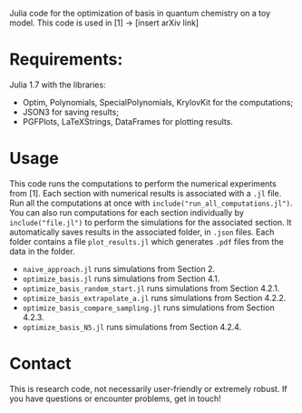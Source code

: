 Julia code for the optimization of basis in quantum chemistry on a toy model.
This code is used in [1] -> [insert arXiv link]


# Requirements:
Julia 1.7 with the libraries:
- Optim, Polynomials, SpecialPolynomials, KrylovKit for the computations;
- JSON3 for saving results;
- PGFPlots, LaTeXStrings, DataFrames for plotting results.

# Usage

This code runs the computations to perform the numerical experiments from [1].
Each section with numerical results is associated with a `.jl` file.
Run all the computations at once with `include("run_all_computations.jl")`.
You can also run computations for each section individually by
`include("file.jl")` to perform the simulations for the associated section.
It automatically saves results in the associated folder, in `.json` files.
Each folder contains a file `plot_results.jl` which generates `.pdf` files from
the data in the folder.

- `naive_approach.jl` runs simulations from Section 2.
- `optimize_basis.jl` runs simulations from Section 4.1.
- `optimize_basis_random_start.jl` runs simulations from Section 4.2.1.
- `optimize_basis_extrapolate_a.jl` runs simulations from Section 4.2.2.
- `optimize_basis_compare_sampling.jl` runs simulations from Section 4.2.3.
- `optimize_basis_N5.jl` runs simulations from Section 4.2.4.

# Contact
This is research code, not necessarily user-friendly or extremely robust.
If you have questions or encounter problems, get in touch!


